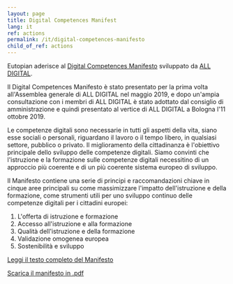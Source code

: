 ```yaml
---
layout: page
title: Digital Competences Manifest
lang: it
ref: actions
permalink: /it/digital-competences-manifesto
child_of_ref: actions
---
```


Eutopian aderisce al [Digital Competences Manifesto](https://all-digital.org/manifesto/) sviluppato da [ALL DIGITAL](https://all-digital.org/).

Il Digital Competences Manifesto è stato presentato per la prima volta all'Assemblea generale di ALL DIGITAL nel maggio 2019, e dopo un'ampia consultazione con i membri di ALL DIGITAL è stato adottato dal consiglio di amministrazione e quindi presentato al vertice di ALL DIGITAL a Bologna l'11 ottobre 2019.

Le competenze digitali sono necessarie in tutti gli aspetti della vita, siano esse sociali o personali, riguardano il lavoro o il tempo libero, in qualsiasi settore, pubblico o privato. Il miglioramento della cittadinanza è l'obiettivo principale dello sviluppo delle competenze digitali. Siamo convinti che l'istruzione e la formazione sulle competenze digitali necessitino di un approccio più coerente e di un più coerente sistema europeo di sviluppo.

Il Manifesto contiene una serie di principi e raccomandazioni chiave in cinque aree principali su come massimizzare l'impatto dell'istruzione e della formazione, come strumenti utili per uno sviluppo continuo delle competenze digitali per i cittadini europei:

1. L'offerta di istruzione e formazione
2. Accesso all'istruzione e alla formazione
3. Qualità dell'istruzione e della formazione
4. Validazione omogenea europea
5. Sostenibilità e sviluppo

[Leggi il testo completo del Manifesto](https://all-digital.org/digital-competences-manifesto/)

[Scarica il manifesto in .pdf](https://all-digital.org/wp-content/uploads/2019/11/Manifesto_online-viewing.pdf)
